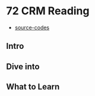 # 72 CRM Reading

- [source-codes](https://gitee.com/wukongcrm/72crm-java.git)


## Intro

## Dive into

## What to Learn

